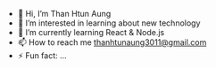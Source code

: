 - 👋 Hi, I’m Than Htun Aung
- 👀 I’m interested in learning about new technology
- 🌱 I’m currently learning React & Node.js
- 📫 How to reach me thanhtunaung3011@gmail.com
- ⚡ Fun fact: ...

<!---
THANHTUNAUNG30/THANHTUNAUNG30 is a ✨ special ✨ repository because its `README.md` (this file) appears on your GitHub profile.
You can click the Preview link to take a look at your changes.
--->
